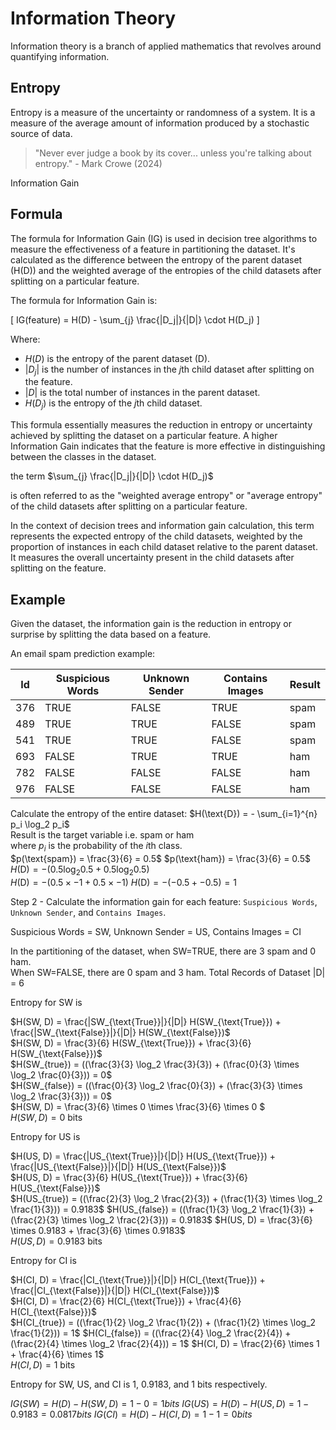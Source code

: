 
# Information Theory

Information theory is a branch of applied mathematics that revolves around quantifying information.

## Entropy

Entropy is a measure of the uncertainty or randomness of a system. It is a measure of the average amount of information produced by a stochastic source of data.

> "Never ever judge a book by its cover... unless you're talking about entropy." - Mark Crowe (2024)

Information Gain

## Formula

The formula for Information Gain (IG) is used in decision tree algorithms to measure the effectiveness of a feature in partitioning the dataset. It's calculated as the difference between the entropy of the parent dataset \(H(D)\) and the weighted average of the entropies of the child datasets after splitting on a particular feature.

The formula for Information Gain is:

\[ IG(feature) = H(D) - \sum_{j} \frac{|D_j|}{|D|} \cdot H(D_j) \]

Where:

- $H(D)$ is the entropy of the parent dataset \(D\).
- $|D_j|$ is the number of instances in the $j$th child dataset after splitting on the feature.
- $|D|$ is the total number of instances in the parent dataset.
- $H(D_j)$ is the entropy of the $j$th child dataset.

This formula essentially measures the reduction in entropy or uncertainty achieved by splitting the dataset on a particular feature. A higher Information Gain indicates that the feature is more effective in distinguishing between the classes in the dataset.

 the term $\sum_{j} \frac{|D_j|}{|D|} \cdot H(D_j)$

is often referred to as the "weighted average entropy" or "average entropy" of the child datasets after splitting on a particular feature.

In the context of decision trees and information gain calculation, this term represents the expected entropy of the child datasets, weighted by the proportion of instances in each child dataset relative to the parent dataset. It measures the overall uncertainty present in the child datasets after splitting on the feature.

## Example

Given the dataset, the information gain is the reduction in entropy or surprise by splitting the data based on a feature.

An email spam prediction example:

| Id  | Suspicious Words | Unknown Sender | Contains Images | Result |
|-----|------------------|----------------|-----------------|-------|
| 376 | TRUE             | FALSE          | TRUE            | spam  |
| 489 | TRUE             | TRUE           | FALSE           | spam  |
| 541 | TRUE             | TRUE           | FALSE           | spam  |
| 693 | FALSE            | TRUE           | TRUE            | ham   |
| 782 | FALSE            | FALSE          | FALSE           | ham   |
| 976 | FALSE            | FALSE          | FALSE           | ham   |

Calculate the entropy of the entire dataset:
$H(\text{D}) = - \sum_{i=1}^{n} p_i \log_2 p_i$  
$\text{Result is the target variable i.e. spam or ham}$  
where $p_i$ is the probability of the $i$th class.  
$p(\text{spam}) = \frac{3}{6} = 0.5$
$p(\text{ham}) = \frac{3}{6} = 0.5$
$H(\text{D}) = - (0.5 \log_2 0.5 + 0.5 \log_2 0.5)$  
$H(\text{D}) = - (0.5 \times -1 + 0.5 \times -1)$
$H(\text{D}) = - (-0.5 + -0.5) = 1$

Step 2 - Calculate the information gain for each feature: `Suspicious Words`, `Unknown Sender`, and `Contains Images`.

Suspicious Words = SW, Unknown Sender = US, Contains Images = CI

In the partitioning of the dataset, when SW=TRUE, there are 3 spam and 0 ham.  
When SW=FALSE, there are 0 spam and 3 ham.
Total Records of Dataset |D| = 6

Entropy for SW is

$H(SW, D) = \frac{|SW_{\text{True}}|}{|D|} H(SW_{\text{True}}) + \frac{|SW_{\text{False}}|}{|D|} H(SW_{\text{False}})$  
$H(SW, D) = \frac{3}{6} H(SW_{\text{True}}) + \frac{3}{6} H(SW_{\text{False}})$  
$H(SW_{true}) = ((\frac{3}{3} \log_2 \frac{3}{3}) + (\frac{0}{3} \times \log_2 \frac{0}{3})) = 0$  
$H(SW_{false}) = ((\frac{0}{3} \log_2 \frac{0}{3}) + (\frac{3}{3} \times \log_2 \frac{3}{3})) = 0$  
$H(SW, D) = \frac{3}{6} \times 0 \times \frac{3}{6} \times 0 $  
$H(SW, D) = 0$ bits

Entropy for US is

$H(US, D) = \frac{|US_{\text{True}}|}{|D|} H(US_{\text{True}}) + \frac{|US_{\text{False}}|}{|D|} H(US_{\text{False}})$  
$H(US, D) = \frac{3}{6} H(US_{\text{True}}) + \frac{3}{6} H(US_{\text{False}})$  
$H(US_{true}) = ((\frac{2}{3} \log_2 \frac{2}{3}) + (\frac{1}{3} \times \log_2 \frac{1}{3})) = 0.9183$
$H(US_{false}) = ((\frac{1}{3} \log_2 \frac{1}{3}) + (\frac{2}{3} \times \log_2 \frac{2}{3})) = 0.9183$
$H(US, D) = \frac{3}{6} \times 0.9183 + \frac{3}{6} \times 0.9183$  
$H(US, D) = 0.9183$ bits

Entropy for CI is

$H(CI, D) = \frac{|CI_{\text{True}}|}{|D|} H(CI_{\text{True}}) + \frac{|CI_{\text{False}}|}{|D|} H(CI_{\text{False}})$  
$H(CI, D) = \frac{2}{6} H(CI_{\text{True}}) + \frac{4}{6} H(CI_{\text{False}})$  
$H(CI_{true}) = ((\frac{1}{2} \log_2 \frac{1}{2}) + (\frac{1}{2} \times \log_2 \frac{1}{2})) = 1$
$H(CI_{false}) = ((\frac{2}{4} \log_2 \frac{2}{4}) + (\frac{2}{4} \times \log_2 \frac{2}{4})) = 1$
$H(CI, D) = \frac{2}{6} \times 1 + \frac{4}{6} \times 1$  
$H(CI, D) = 1$ bits

Entropy for SW, US, and CI is 1, 0.9183, and 1 bits respectively.

$IG(SW) = H(D) - H(SW, D) = 1 - 0 = 1 bits$
$IG(US) = H(D) - H(US, D) = 1 - 0.9183 = 0.0817 bits$
$IG(CI) = H(D) - H(CI, D) = 1 - 1 = 0 bits$
